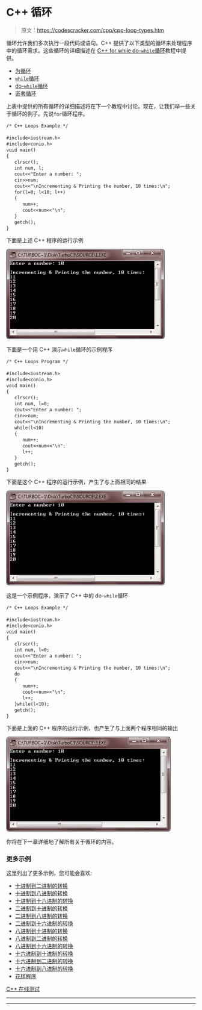 # C++ 循环

> 原文：<https://codescracker.com/cpp/cpp-loop-types.htm>

循环允许我们多次执行一段代码或语句。C++ 提供了以下类型的循环来处理程序中的循环需求。这些循环的详细描述在 [C++ for while do-`while`循环](/cpp/cpp-iteration-statements.htm)教程中提供。

*   [为循环](/cpp/cpp-iteration-statements.htm)
*   [`while`循环](/cpp/cpp-iteration-statements.htm)
*   [do-`while`循环](/cpp/cpp-iteration-statements.htm)
*   [嵌套循环](/cpp/cpp-iteration-statements.htm)

上表中提供的所有循环的详细描述将在下一个教程中讨论。现在，让我们举一些关于循环的例子。先说`for`循环程序。

```
/* C++ Loops Example */

#include<iostream.h>
#include<conio.h>
void main()
{
   clrscr();
   int num, l;
   cout<<"Enter a number: ";
   cin>>num;
   cout<<"\nIncrementing & Printing the number, 10 times:\n";
   for(l=0; l<10; l++)
   {
      num++;
      cout<<num<<"\n";
   }
   getch();
}
```

下面是上述 C++ 程序的运行示例

![c++ loops](img/76dcceed7353a10121bfb792e08c7186.png)

下面是一个用 C++ 演示`while`循环的示例程序

```
/* C++ Loops Program */

#include<iostream.h>
#include<conio.h>
void main()
{
   clrscr();
   int num, l=0;
   cout<<"Enter a number: ";
   cin>>num;
   cout<<"\nIncrementing & Printing the number, 10 times:\n";
   while(l<10)
   {
      num++;
      cout<<num<<"\n";
      l++;
   }
   getch();
}
```

下面是这个 C++ 程序的运行示例，产生了与上面相同的结果

![c++ for loop](img/d2ab0aa70ba3cd168f52b4af00b5c23b.png)

这是一个示例程序，演示了 C++ 中的 do-`while`循环

```
/* C++ Loops Example */

#include<iostream.h>
#include<conio.h>
void main()
{
   clrscr();
   int num, l=0;
   cout<<"Enter a number: ";
   cin>>num;
   cout<<"\nIncrementing & Printing the number, 10 times:\n";
   do
   {
      num++;
      cout<<num<<"\n";
      l++;
   }while(l<10);
   getch();
}
```

下面是上面的 C++ 程序的运行示例，也产生了与上面两个程序相同的输出

![c++ do-while loop](img/4702e2e1d1a8706212881e41fe3bbacc.png)

你将在下一章详细地了解所有关于循环的内容。

### 更多示例

这里列出了更多示例，您可能会喜欢:

*   [十进制到二进制的转换](/cpp/program/cpp-program-convert-decimal-to-binary.htm)
*   [十进制到八进制的转换](/cpp/program/cpp-program-convert-decimal-to-octal.htm)
*   [十进制到十六进制的转换](/cpp/program/cpp-program-convert-decimal-to-hexadecimal.htm)
*   [二进制到十进制的转换](/cpp/program/cpp-program-convert-binary-to-decimal.htm)
*   [二进制到八进制的转换](/cpp/program/cpp-program-convert-binary-to-octal.htm)
*   [二进制到十六进制的转换](/cpp/program/cpp-program-convert-binary-to-hexadecimal.htm)
*   [八进制到十进制的转换](/cpp/program/cpp-program-convert-octal-to-decimal.htm)
*   [八进制到二进制的转换](/cpp/program/cpp-program-convert-octal-to-binary.htm)
*   [八进制到十六进制的转换](/cpp/program/cpp-program-convert-octal-to-hexadecimal.htm)
*   [十六进制到十进制的转换](/cpp/program/cpp-program-convert-hexadecimal-to-decimal.htm)
*   [十六进制到二进制的转换](/cpp/program/cpp-program-convert-hexadecimal-to-binary.htm)
*   [十六进制到八进制的转换](/cpp/program/cpp-program-convert-hexadecimal-to-octal.htm)
*   [花样程序](/cpp/program/cpp-program-print-star-pyramid-patterns.htm)

[C++ 在线测试](/exam/showtest.php?subid=3)

* * *

* * *